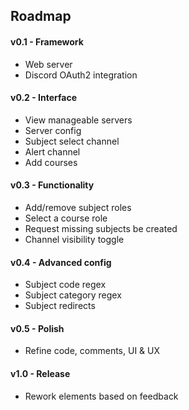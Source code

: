 
## Roadmap

#### v0.1 - Framework
- Web server
- Discord OAuth2 integration

#### v0.2 - Interface
- View manageable servers
- Server config
- Subject select channel
- Alert channel
- Add courses

#### v0.3 - Functionality
- Add/remove subject roles
- Select a course role
- Request missing subjects be created
- Channel visibility toggle

#### v0.4 - Advanced config
- Subject code regex
- Subject category regex
- Subject redirects

#### v0.5 - Polish
- Refine code, comments, UI & UX

#### v1.0 - Release
- Rework elements based on feedback

